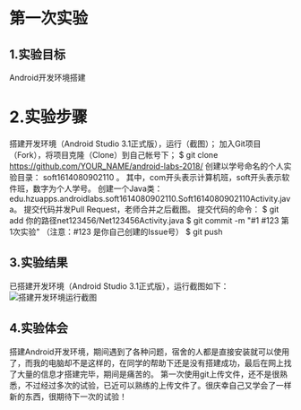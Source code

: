 # 第一次实验

## 1.实验目标
Android开发环境搭建

# 2.实验步骤
搭建开发环境（Android Studio 3.1正式版），运行（截图）；
加入Git项目（Fork），将项目克隆（Clone）到自己帐号下；
$ git clone https://github.com/YOUR_NAME/android-labs-2018/
创建以学号命名的个人实验目录：
soft1614080902110 。
其中，com开头表示计算机班，soft开头表示软件班，数字为个人学号。
创建一个Java类：edu.hzuapps.androidlabs.soft1614080902110.Soft1614080902110Activity.java。
提交代码并发Pull Request，老师合并之后截图。
提交代码的命令：
$ git add 你的路径net123456/Net123456Activity.java
$ git commit -m "#1 #123 第1次实验" （注意：#123 是你自己创建的Issue号）
$ git push

## 3.实验结果
已搭建开发环境（Android Studio 3.1正式版），运行截图如下：
![搭建开发环境运行截图](https://raw.githubusercontent.com/ccccssxxxx/android-labs-2018/8207ab7b658224f2de34cb01527c9d13cdce9436/soft1614080902110/emm.png)

## 4.实验体会
搭建Android开发环境，期间遇到了各种问题，宿舍的人都是直接安装就可以使用了，而我的电脑却不是这样的，在同学的帮助下还是没有搭建成功，最后在网上找了大量的信息才搭建完毕，期间是痛苦的。
第一次使用git上传文件，还不是很熟悉，不过经过多次的试验，已近可以熟练的上传文件了。很庆幸自己又学会了一样新的东西，很期待下一次的试验！
